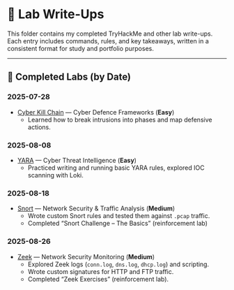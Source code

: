 # 📝 Lab Write-Ups

This folder contains my completed TryHackMe and other lab write-ups.  
Each entry includes commands, rules, and key takeaways, written in a consistent format for study and portfolio purposes.  

---

## 📅 Completed Labs (by Date)

### 2025-07-28
- [Cyber Kill Chain](./cyber-kill-chain.md) — Cyber Defence Frameworks (**Easy**)
  - Learned how to break intrusions into phases and map defensive actions.  

### 2025-08-08
- [YARA](./yara.md) — Cyber Threat Intelligence (**Easy**)  
  - Practiced writing and running basic YARA rules, explored IOC scanning with Loki.
    
### 2025-08-18
- [Snort](./snort.md) — Network Security & Traffic Analysis (**Medium**)  
  - Wrote custom Snort rules and tested them against `.pcap` traffic.  
  - Completed “Snort Challenge – The Basics” (reinforcement lab)

### 2025-08-26
- [Zeek](./zeek.md) — Network Security Monitoring (**Medium**)  
  - Explored Zeek logs (`conn.log`, `dns.log`, `dhcp.log`) and scripting.  
  - Wrote custom signatures for HTTP and FTP traffic.  
  - Completed “Zeek Exercises” (reinforcement lab).
